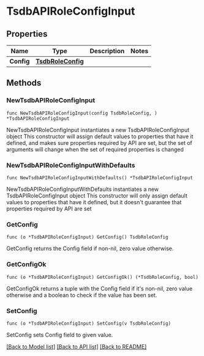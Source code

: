 # TsdbAPIRoleConfigInput

## Properties

Name | Type | Description | Notes
------------ | ------------- | ------------- | -------------
**Config** | [**TsdbRoleConfig**](TsdbRoleConfig.md) |  | 

## Methods

### NewTsdbAPIRoleConfigInput

`func NewTsdbAPIRoleConfigInput(config TsdbRoleConfig, ) *TsdbAPIRoleConfigInput`

NewTsdbAPIRoleConfigInput instantiates a new TsdbAPIRoleConfigInput object
This constructor will assign default values to properties that have it defined,
and makes sure properties required by API are set, but the set of arguments
will change when the set of required properties is changed

### NewTsdbAPIRoleConfigInputWithDefaults

`func NewTsdbAPIRoleConfigInputWithDefaults() *TsdbAPIRoleConfigInput`

NewTsdbAPIRoleConfigInputWithDefaults instantiates a new TsdbAPIRoleConfigInput object
This constructor will only assign default values to properties that have it defined,
but it doesn't guarantee that properties required by API are set

### GetConfig

`func (o *TsdbAPIRoleConfigInput) GetConfig() TsdbRoleConfig`

GetConfig returns the Config field if non-nil, zero value otherwise.

### GetConfigOk

`func (o *TsdbAPIRoleConfigInput) GetConfigOk() (*TsdbRoleConfig, bool)`

GetConfigOk returns a tuple with the Config field if it's non-nil, zero value otherwise
and a boolean to check if the value has been set.

### SetConfig

`func (o *TsdbAPIRoleConfigInput) SetConfig(v TsdbRoleConfig)`

SetConfig sets Config field to given value.



[[Back to Model list]](../README.md#documentation-for-models) [[Back to API list]](../README.md#documentation-for-api-endpoints) [[Back to README]](../README.md)


